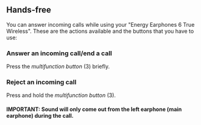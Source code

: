 ## Hands-free

You can answer incoming calls while using your "Energy Earphones 6 True Wireless". These are the actions available and the buttons that you have to use:

### Answer an incoming call/end a call

Press the *multifunction button* (3) briefly.

### Reject an incoming call

Press and hold the *multifunction button* (3).

#### IMPORTANT: Sound will only come out from the left earphone (main earphone) during the call.

